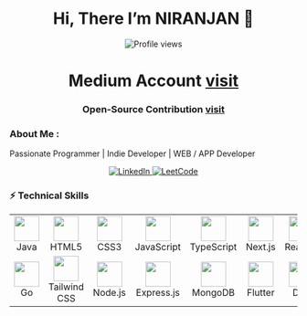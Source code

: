 <h1 align="center">Hi, There I’m NIRANJAN 👋</h1>
<p align="center">  
  <img src="https://komarev.com/ghpvc/?username=niranjan20rc&style=flat-square&color=blue" alt="Profile views"/>  
</p>
<h1 align="center">
  Medium Account <a href="https://medium.com/@niranjanrc20"><span>visit</span> </a>
</h1>
<h3 align="center">
  Open‑Source Contribution <a href="http://npmjs.com/package/easy-react-pro"><span>visit</span> </a>
</h3>

 
### About Me :





Passionate Programmer | Indie Developer | WEB / APP Developer

<p align="center">
  <a href="https://www.linkedin.com/in/niranjan-cse/" target="_blank">
    <img src="https://img.shields.io/badge/LinkedIn-Connect-blue?logo=linkedin&style=for-the-badge" alt="LinkedIn"/>
  </a>
  <a href="https://leetcode.com/u/niranjancse2023/" target="_blank">
    <img src="https://img.shields.io/badge/LeetCode-Visit-orange?logo=leetcode&style=for-the-badge" alt="LeetCode"/>
  </a>
</p>





### ⚡ Technical Skills
<table align="center">
  <tr>
    <td align="center" width="88">
      <img src="https://cdn.jsdelivr.net/gh/devicons/devicon/icons/java/java-original.svg" width="44" height="44"/><br>Java
    </td>
    <td align="center" width="88">
      <img src="https://cdn.jsdelivr.net/gh/devicons/devicon/icons/html5/html5-original.svg" width="44" height="44"/><br>HTML5
    </td>
    <td align="center" width="88">
      <img src="https://cdn.jsdelivr.net/gh/devicons/devicon/icons/css3/css3-original.svg" width="44" height="44"/><br>CSS3
    </td>
    <td align="center" width="88">
      <img src="https://cdn.jsdelivr.net/gh/devicons/devicon/icons/javascript/javascript-original.svg" width="44" height="44"/><br>JavaScript
    </td>
    <td align="center" width="88">
      <img src="https://cdn.jsdelivr.net/gh/devicons/devicon/icons/typescript/typescript-original.svg" width="44" height="44"/><br>TypeScript
    </td>
    <td align="center" width="88">
      <img src="https://cdn.jsdelivr.net/gh/devicons/devicon/icons/nextjs/nextjs-original.svg" width="44" height="44"/><br>Next.js
    </td>
    <td align="center" width="88">
      <img src="https://cdn.jsdelivr.net/gh/devicons/devicon/icons/react/react-original.svg" width="44" height="44"/><br>React.js
    </td>
  
  </tr>
  <td align="center" width="88">
      <img src="https://cdn.jsdelivr.net/gh/devicons/devicon/icons/go/go-original.svg" width="44" height="44"/><br>Go
    </td>
     <td align="center" width="88">
      <img src="https://cdn.jsdelivr.net/gh/devicons/devicon/icons/tailwindcss/tailwindcss-original.svg" width="44" height="44"/><br>Tailwind CSS
    </td>
    <td align="center" width="88">
      <img src="https://cdn.jsdelivr.net/gh/devicons/devicon/icons/nodejs/nodejs-original.svg" width="44" height="44"/><br>Node.js
    </td>
    <td align="center" width="88">
      <img src="https://cdn.jsdelivr.net/gh/devicons/devicon/icons/express/express-original.svg" width="44" height="44"/><br>Express.js
    </td>
    <td align="center" width="88">
      <img src="https://cdn.jsdelivr.net/gh/devicons/devicon/icons/mongodb/mongodb-original.svg" width="44" height="44"/><br>MongoDB
    </td>
    <td align="center" width="88">
      <img src="https://cdn.jsdelivr.net/gh/devicons/devicon/icons/flutter/flutter-original.svg" width="44" height="44"/><br>Flutter
    </td>
    <td align="center" width="88">
      <img src="https://cdn.jsdelivr.net/gh/devicons/devicon/icons/dart/dart-original.svg" width="44" height="44"/><br>Dart
    </td>
  </tr>
</table>

















